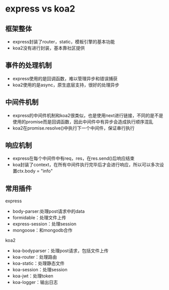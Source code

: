 # express vs koa2

## 框架整体

- express封装了router，static，模板引擎的基本功能
- koa2没有进行封装，基本靠社区提供

## 事件的处理机制

- express使用的是回调函数，难以管理异步和错误捕获
- koa2使用的是async，原生底层支持，很好的处理异步

## 中间件机制

- express的中间件机制和koa2很类似，也是使用next进行链接，不同的是不是使用的promise而是回调函数，因此中间件中有异步会造成执行顺序混乱
- koa2在promise.resolve()中执行下一个中间件，保证串行执行

## 响应机制

- express在每个中间件中有req，res，在res.send()后响应结束
- koa封装了context，在所有中间件执行完毕后才会进行响应，所以可以多次设置ctx.body = "info"

## 常用插件

express

- body-parser:处理post请求中的data
- formidable：处理文件上传
- express-session：处理session
- mongoose：和mongodb合作

koa2

- koa-bodyparser：处理post请求，包括文件上传
- koa-router：处理路由
- koa-static：处理静态文件
- koa-session：处理session
- koa-jwt：处理token
- koa-logger：输出日志